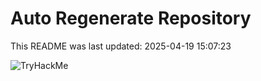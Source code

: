 # Auto Regenerate Repository

This README was last updated: 2025-04-19 15:07:23

 ![TryHackMe](https://tryhackme.com/badge/533634)